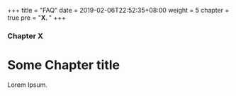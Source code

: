 +++
title = "FAQ"
date = 2019-02-06T22:52:35+08:00
weight = 5
chapter = true
pre = "<b>X. </b>"
+++

### Chapter X

# Some Chapter title

Lorem Ipsum.